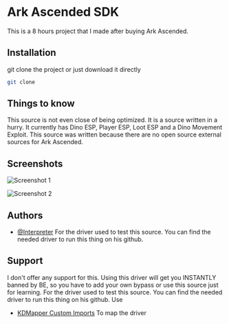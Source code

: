 
# Ark Ascended SDK

This is a 8 hours project that I made after buying Ark Ascended.


## Installation

git clone the project or just download it directly

```bash
git clone
```
    
## Things to know

This source is not even close of being optimized. It is a source written in a hurry. It currently has Dino ESP, Player ESP, Loot ESP and a Dino Movement Exploit.
This source was written because there are no open source external sources for Ark Ascended.

## Screenshots

![Screenshot 1](https://cdn.discordapp.com/attachments/1320004380375908416/1332005345190608938/image.png?ex=6793ae25&is=67925ca5&hm=bae3adb8d07ffb7b9ae190b78989cd8988612e986cc5501e4591537a2b8678b9&)

![Screenshot 2](https://cdn.discordapp.com/attachments/1320004380375908416/1332005477659312252/image.png?ex=6793ae45&is=67925cc5&hm=a77c8c6cd15e84304b1a0e8239fa1ec63d304909526a55d99ca2120c0c1cbf44&)



## Authors

- [@Interpreter](https://github.com/paidtoomuch/hv.sol-fortnite/tree/main/fortnite-driver)
For the driver used to test this source. You can find the needed driver to run this thing on his github.


## Support

I don't offer any support for this. Using this driver will get you INSTANTLY banned by BE, so you have to add your own bypass or use this source just for learning.
For the driver used to test this source. You can find the needed driver to run this thing on his github.
Use 
- [KDMapper Custom Imports]([https://github.com/paidtoomuch/hv.sol-fortnite/tree/main/fortnite-driver](https://github.com/CRiQSCLAN/KDMapper))
To map the driver


